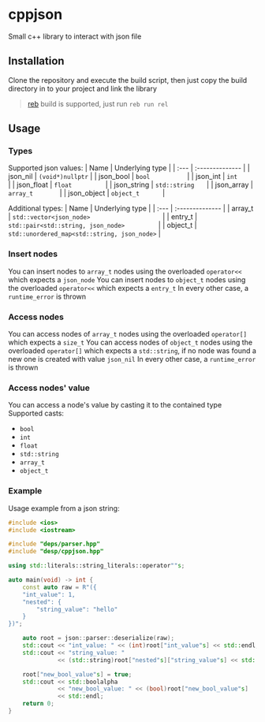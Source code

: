 # cppjson
Small c++ library to interact with json file

## Installation
Clone the repository and execute the build script, then just copy the build directory in to your
project and link the library

> [reb](https://github.com/CodeGiorgino/reb) build is supported, just run `reb run rel`

## Usage
### Types
Supported json values:
| Name | Underlying type |
| :--- | :-------------- |
| json_nil    | `(void*)nullptr` |
| json_bool   | `bool          ` |
| json_int    | `int           ` |
| json_float  | `float         ` |
| json_string | `std::string   ` |
| json_array  | `array_t       ` |
| json_object | `object_t      ` |

Additional types:
| Name | Underlying type |
| :--- | :-------------- |
| array_t  | `std::vector<json_node>                    ` |
| entry_t  | `std::pair<std::string, json_node>         ` |
| object_t | `std::unordered_map<std::string, json_node>` |

### Insert nodes
You can insert nodes to `array_t` nodes using the overloaded `operator<<` which expects a `json_node`
You can insert nodes to `object_t` nodes using the overloaded `operator<<` which expects a `entry_t`
In every other case, a `runtime_error` is thrown

### Access nodes
You can access nodes of `array_t` nodes using the overloaded `operator[]` which expects a `size_t`
You can access nodes of `object_t` nodes using the overloaded `operator[]` which expects a `std::string`,
if no node was found a new one is created with value `json_nil`
In every other case, a `runtime_error` is thrown

### Access nodes' value
You can access a node's value by casting it to the contained type
Supported casts:
- `bool       `
- `int        ` 
- `float      `
- `std::string`
- `array_t    `
- `object_t   ` 


### Example
Usage example from a json string:
```c++
#include <ios>
#include <iostream>

#include "deps/parser.hpp"
#include "desp/cppjson.hpp"

using std::literals::string_literals::operator""s;

auto main(void) -> int {
    const auto raw = R"({
    "int_value": 1,
    "nested": {
        "string_value": "hello"
    }
})";

    auto root = json::parser::deserialize(raw);
    std::cout << "int_value: " << (int)root["int_value"s] << std::endl;
    std::cout << "string_value: "
              << (std::string)root["nested"s]["string_value"s] << std::endl;

    root["new_bool_value"s] = true;
    std::cout << std::boolalpha
              << "new_bool_value: " << (bool)root["new_bool_value"s]
              << std::endl;
    return 0;
}
```
